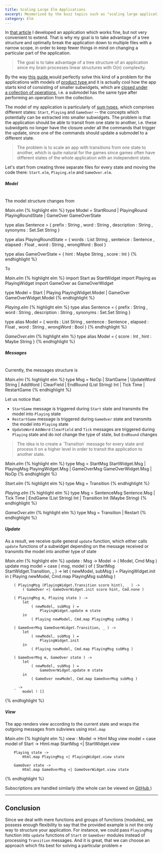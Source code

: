 ```yaml
---
title: Scaling Large Elm Applications
excerpt: Mesmerized by the buzz topics such as "scaling large applications" and "modular development", I dared to refactor one of my one-file apps. You won't beleive what happened next... 🤭
category: Elm
---
```


In <a href="/elm/2017/10/05/building-eloquence-game-in-elm/" target="_blank">that article</a> I developed an application which works fine, but not very convenient to extend. That is why my goal is to take advantage of a tree structure and optimally break the application down to multiple files with a narrow scope, in order to keep fewer things in mind on changing a particular part of the application.

<blockquote>
<p>
The goal is to take advantage of a tree structure of an application since my brain processes linear structures with O(n) complexity.
</p>
</blockquote>

By the way <a href="https://www.elm-tutorial.org/en-v01/02-elm-arch/07-composing-2.html"> this guide </a> would perfectly solve this kind of a problem for the applications with models of <a href="https://en.wikipedia.org/wiki/Product_type"> product type </a> and it is actually cool how the app starts kind of consisting of smaller subwidgets, which are <a href="https://en.wikipedia.org/wiki/Closure_(mathematics)"> closed under a collection of operations</a>, i.e. a submodel has the same type after performing an operation from the collection.

The model of my application is particularly of <a href="https://en.wikipedia.org/wiki/Tagged_union">sum types</a>, which comprises different states: `Start`, `Playing` and `GameOver` -- the concepts which potentially can be extracted into smaller subwidgets. The problem is that the application should be able to transit from one state to another, i.e. these subwidgets no longer have the closure under all the commands that trigger the update, since one of the commands should update a submodel to a different state.

<blockquote>
<p>
The problem is to scale an app with transitions from one state to another, which is quite natural for the games since games often have different states of the whole application with an independent state.
</p>
</blockquote>

Let's start from creating three separate files for every state and moving the code there: `Start.elm`, `Playing.elm` and `GameOver.elm`.

<h5> Model </h5>

<br/>
The model structure changes from

<em> Main.elm </em>
{% highlight elm %}
type Model
    = StartRound
    | PlayingRound PlayingRoundState
    | GameOver GameOverState

type alias Sentence =
    { prefix : String
    , word : String
    , description : String
    , synonyms : Set.Set String
    }

type alias PlayingRoundState =
    { words : List String
    , sentence : Sentence
    , elapsed : Float
    , word : String
    , wrongWord : Bool
    }

type alias GameOverState =
    { hint : Maybe String
    , score : Int
    }
{% endhighlight %}

To

<em> Main.elm </em>
{% highlight elm %}
import Start as StartWidget
import Playing as PlayingWidget
import GameOver as GameOverWidget

type Model
    = Start
    | Playing PlayingWidget.Model
    | GameOver GameOverWidget.Model
{% endhighlight %}

<em> Playing.elm </em>
{% highlight elm %}
type alias Sentence =
    { prefix : String
    , word : String
    , description : String
    , synonyms : Set.Set String
    }

type alias Model =
    { words : List String
    , sentence : Sentence
    , elapsed : Float
    , word : String
    , wrongWord : Bool
    }
{% endhighlight %}

<em> GameOver.elm </em>
{% highlight elm %}
type alias Model =
    { score : Int
    , hint : Maybe String
    }
{% endhighlight %}

<h5> Messages </h5>

<br/>
Currently, the messages structure is

<em> Main.elm </em>
{% highlight elm %}
type Msg
    = NoOp
    | StartGame
    | UpdateWord String
    | AddWord
    | ClearField
    | EndRound (List String) Int
    | Tick Time
    | RestartGame
{% endhighlight %}

Let us notice that:

<ul>
  <li>
   <code class="highlighter-rouge">StartGame</code>
   message is triggered during <code class="highlighter-rouge">Start</code>
   state and transmits the model into <code class="highlighter-rouge">Playing</code> state
  </li>
  <li>
   <code class="highlighter-rouge">RestartGame</code>
   message is triggered during
   <code class="highlighter-rouge">GameOver</code>
   state and transmits the model into
   <code class="highlighter-rouge">Playing</code>
   state
  </li>
  <li>
   <code class="highlighter-rouge">UpdateWord</code>
   <code class="highlighter-rouge">AddWord</code> 
   <code class="highlighter-rouge">ClearField</code> and
   <code class="highlighter-rouge">Tick</code> 
   messages are triggered during
   <code class="highlighter-rouge">Playing</code>
   state and do not change the type of state, but
   <code class="highlighter-rouge">EndRound</code>
   changes
  </li>
</ul>

<blockquote>
<p>
The idea is to create a `Transition` message for every state and process it on a higher level in order to transit the application to another state.
</p>
</blockquote>

<em> Main.elm </em>
{% highlight elm %}
type Msg
    = StartMsg StartWidget.Msg
    | PlayingMsg PlayingWidget.Msg
    | GameOverMsg GameOverWidget.Msg
    | NoOp
{% endhighlight %}

<em> Start.elm </em>
{% highlight elm %}
type Msg
    = Transition
{% endhighlight %}

<em> Playing.elm </em>
{% highlight elm %}
type Msg
    = SentenceMsg Sentence.Msg
    | Tick Time
    | EndGame (List String) Int
    | Transition Int (Maybe String)
{% endhighlight %}

<em> GameOver.elm </em>
{% highlight elm %}
type Msg
  = Transition
  | Restart
{% endhighlight %}

<h5> Update </h5>

As a result, we receive quite general `update` function, which either calls `update` functions of a subwidget depending on the message received or transmits the model into another type of state

<em> Main.elm </em>
{% highlight elm %}
update : Msg -> Model -> ( Model, Cmd Msg )
update msg model =
    case ( msg, model ) of
        ( StartMsg StartWidget.Transition, _ ) ->
            let
                ( newModel, subMsg ) =
                    PlayingWidget.init
            in
                ( Playing newModel, Cmd.map PlayingMsg subMsg )

        ( PlayingMsg (PlayingWidget.Transition score hint), _ ) ->
            ( GameOver <| GameOverWidget.init score hint, Cmd.none )

        ( PlayingMsg m, Playing state ) ->
            let
                ( newModel, subMsg ) =
                    PlayingWidget.update m state
            in
                ( Playing newModel, Cmd.map PlayingMsg subMsg )

        ( GameOverMsg GameOverWidget.Transition, _ ) ->
            let
                ( newModel, subMsg ) =
                    PlayingWidget.init
            in
                ( Playing newModel, Cmd.map PlayingMsg subMsg )

        ( GameOverMsg m, GameOver state ) ->
            let
                ( newModel, subMsg ) =
                    GameOverWidget.update m state
            in
                ( GameOver newModel, Cmd.map GameOverMsg subMsg )

        _ ->
            model ! []
{% endhighlight %}

<h5> View </h5>

The app renders view according to the current state and wraps the outgoing messages from subviews using `Html.map`

<em> Main.elm </em>
{% highlight elm %}
view : Model -> Html Msg
view model =
    case model of
        Start ->
            Html.map StartMsg <| StartWidget.view

        Playing state ->
            Html.map PlayingMsg <| PlayingWidget.view state

        GameOver state ->
            Html.map GameOverMsg <| GameOverWidget.view state
{% endhighlight %}

Subscriptions are handled similarly (the whole can be viewed on <a href="https://github.com/igor-drozdov/eloquence-game/blob/master/src/Main.elm"> GitHub </a>)

<hr />

<h2> Conclusion </h2>

Since we deal with mere functions and groups of functions (modules), we possess enough flexibility to say that the provided example is not the only way to structure your application. For instance, we could pass `PlayingMsg` function into `update` functions of `Start` or `GameOver` modules instead of processing `Transition` messages. And it is great, that we can choose an approach which fits best for solving a particular problem ✊
